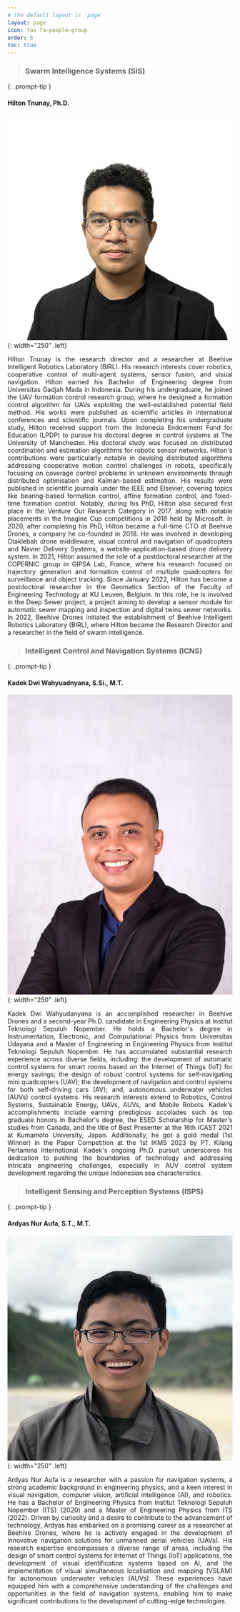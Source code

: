 ```yaml
---
# the default layout is 'page'
layout: page
icon: fas fa-people-group
order: 5
toc: true
---
```


> ### **Swarm Intelligence Systems (SIS)**
{: .prompt-tip }
#### **Hilton Tnunay, Ph.D.**
![HT](/assets/img/people/HT.jpg){: width="250" .left}
<p style="text-align: justify;">
Hilton Tnunay is the research director and a researcher at Beehive Intelligent Robotics Laboratory (BIRL). His research interests cover robotics, cooperative control of multi-agent systems, sensor fusion, and visual navigation. Hilton earned his Bachelor of Engineering degree from Universitas Gadjah Mada in Indonesia. During his undergraduate, he joined the UAV formation control research group, where he designed a formation control algorithm for UAVs exploiting the well-established potential field method. His works were published as scientific articles in international conferences and scientific journals. Upon completing his undergraduate study, Hilton received support from the Indonesia Endowment Fund for Education (LPDP) to pursue his doctoral degree in control systems at The University of Manchester. His doctoral study was focused on distributed coordination and estimation algorithms for robotic sensor networks. Hilton's contributions were particularly notable in devising distributed algorithms addressing cooperative motion control challenges in robots, specifically focusing on coverage control problems in unknown environments through distributed optimisation and Kalman-based estimation. His results were published in scientific journals under the IEEE and Elsevier, covering topics like bearing-based formation control, affine formation control, and fixed-time formation control. Notably, during his PhD, Hilton also secured first place in the Venture Out Research Category in 2017, along with notable placements in the Imagine Cup competitions in 2018 held by Microsoft. In 2020, after completing his PhD, Hilton became a full-time CTO at Beehive Drones, a company he co-founded in 2018. He was involved in developing Otaklebah drone middleware, visual control and navigation of quadcopters and Navier Delivery Systems, a website-application-based drone delivery system. In 2021, Hilton assumed the role of a postdoctoral researcher at the COPERNIC group in GIPSA Lab, France, where his research focused on trajectory generation and formation control of multiple quadcopters for surveillance and object tracking. Since January 2022, Hilton has become a postdoctoral researcher in the Geomatics Section of the Faculty of Engineering Technology at KU Leuven, Belgium. In this role, he is involved in the Deep Sewer project, a project aiming to develop a sensor module for automatic sewer mapping and inspection and digital twins sewer networks. In 2022, Beehive Drones initiated the establishment of Beehive Intelligent Robotics Laboratory (BIRL), where Hilton became the Research Director and a researcher in the field of swarm intelligence.</p>

> ### **Intelligent Control and Navigation Systems (ICNS)**
{: .prompt-tip }
#### **Kadek Dwi Wahyuadnyana, S.Si., M.T.**
![KDW](/assets/img/people/KDW.jpg){: width="250" .left}
<p style="text-align: justify;">Kadek Dwi Wahyudanyana is an accomplished researcher in Beehive Drones and a second-year Ph.D. candidate in Engineering Physics at Institut Teknologi Sepuluh Nopember. He holds a Bachelor&apos;s degree in Instrumentation, Electronic, and Computational Physics from Universitas Udayana and a Master of Engineering in Engineering Physics from Institut Teknologi Sepuluh Nopember. He has accumulated substantial research experience across diverse fields, including: the development of automatic control systems for smart rooms based on the Internet of Things (IoT) for energy savings; the design of robust control systems for self-navigating mini quadcopters (UAV); the development of navigation and control systems for both self-driving cars (AV); and, autonomous underwater vehicles (AUVs) control systems. His research interests extend to Robotics, Control Systems, Sustainable Energy, UAVs, AUVs, and Mobile Robots. Kadek&apos;s accomplishments include earning prestigious accolades such as top graduate honors in Bachelor&apos;s degree, the ESED Scholarship for Master&apos;s studies from Canada, and the title of Best Presenter at the 16th ICAST 2021 at Kumamoto University, Japan. Additionally, he got a gold medal (1st Winner) in the Paper Competition at the 1st IKMS 2023 by PT. Kilang Pertamina International. Kadek&apos;s ongoing Ph.D. pursuit underscores his dedication to pushing the boundaries of technology and addressing intricate engineering challenges, especially in AUV control system development regarding the unique Indonesian sea characteristics.</p>

> ### **Intelligent Sensing and Perception Systems (ISPS)**
{: .prompt-tip }
#### **Ardyas Nur Aufa, S.T., M.T.**
![ANA](/assets/img/people/ANA.jpg){: width="250" .left}
<p style="text-align: justify;">Ardyas Nur Aufa is a researcher with a passion for navigation systems, a strong academic background in engineering physics, and a keen interest in visual navigation, computer vision, artificial intelligence (AI), and robotics. He has a Bachelor of Engineering Physics from Institut Teknologi Sepuluh Nopember (ITS) (2020) and a Master of Engineering Physics from ITS (2022). Driven by curiosity and a desire to contribute to the advancement of technology, Ardyas has embarked on a promising career as a researcher at Beehive Drones, where he is actively engaged in the development of innovative navigation solutions for unmanned aerial vehicles (UAVs). His research expertise encompasses a diverse range of areas, including the design of smart control systems for Internet of Things (IoT) applications, the development of visual identification systems based on AI, and the implementation of visual simultaneous localisation and mapping (VSLAM) for autonomous underwater vehicles (AUVs). These experiences have equipped him with a comprehensive understanding of the challenges and opportunities in the field of navigation systems, enabling him to make significant contributions to the development of cutting-edge technologies.</p>